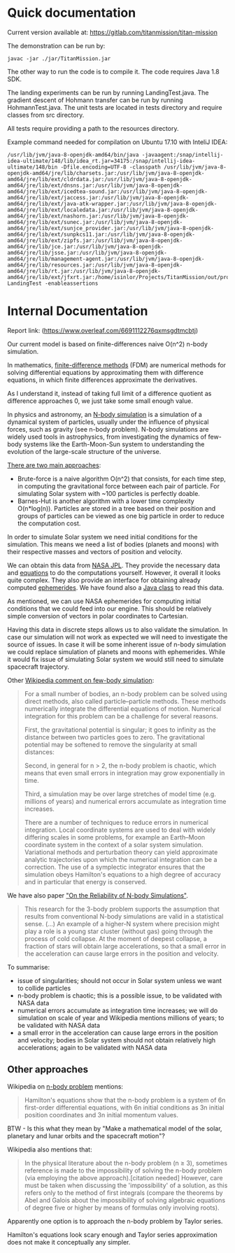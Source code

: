 # Quick documentation 

Current version available at: https://gitlab.com/titanmission/titan-mission

The demonstration can be run by:

```
javac -jar ./jar/TitanMission.jar
```

The other way to run the code is to compile it. The code requires Java 1.8 SDK.

The landing experiments can be run by running LandingTest.java.
The gradient descent of Hohmann transfer can be run by running HohmannTest.java.
The unit tests are located in tests directory and require classes from src directory.

All tests require providing a path to the resources directory.

Example command needed for compilation on Ubuntu 17.10 with InteliJ IDEA:

```
/usr/lib/jvm/java-8-openjdk-amd64/bin/java -javaagent:/snap/intellij-idea-ultimate/148/lib/idea_rt.jar=34175:/snap/intellij-idea-ultimate/148/bin -Dfile.encoding=UTF-8 -classpath /usr/lib/jvm/java-8-openjdk-amd64/jre/lib/charsets.jar:/usr/lib/jvm/java-8-openjdk-amd64/jre/lib/ext/cldrdata.jar:/usr/lib/jvm/java-8-openjdk-amd64/jre/lib/ext/dnsns.jar:/usr/lib/jvm/java-8-openjdk-amd64/jre/lib/ext/icedtea-sound.jar:/usr/lib/jvm/java-8-openjdk-amd64/jre/lib/ext/jaccess.jar:/usr/lib/jvm/java-8-openjdk-amd64/jre/lib/ext/java-atk-wrapper.jar:/usr/lib/jvm/java-8-openjdk-amd64/jre/lib/ext/localedata.jar:/usr/lib/jvm/java-8-openjdk-amd64/jre/lib/ext/nashorn.jar:/usr/lib/jvm/java-8-openjdk-amd64/jre/lib/ext/sunec.jar:/usr/lib/jvm/java-8-openjdk-amd64/jre/lib/ext/sunjce_provider.jar:/usr/lib/jvm/java-8-openjdk-amd64/jre/lib/ext/sunpkcs11.jar:/usr/lib/jvm/java-8-openjdk-amd64/jre/lib/ext/zipfs.jar:/usr/lib/jvm/java-8-openjdk-amd64/jre/lib/jce.jar:/usr/lib/jvm/java-8-openjdk-amd64/jre/lib/jsse.jar:/usr/lib/jvm/java-8-openjdk-amd64/jre/lib/management-agent.jar:/usr/lib/jvm/java-8-openjdk-amd64/jre/lib/resources.jar:/usr/lib/jvm/java-8-openjdk-amd64/jre/lib/rt.jar:/usr/lib/jvm/java-8-openjdk-amd64/jre/lib/ext/jfxrt.jar:/home/isinlor/Projects/TitanMission/out/production/TitanMission LandingTest -enableassertions
```

# Internal Documentation
Report link: (https://www.overleaf.com/6691112276qxmsgdtmcbtj)

Our current model is based on finite-differences naive O(n^2) n-body simulation. 

In mathematics, [finite-difference methods](https://en.wikipedia.org/wiki/Finite_difference_method) (FDM) are numerical methods for solving differential equations by approximating them with difference equations, in which finite differences approximate the derivatives.

As I understand it, instead of taking full limit of a difference quotient as difference approaches 0, we just take some small enough value.

In physics and astronomy, an [N-body simulation](https://en.wikipedia.org/wiki/N-body_simulation) is a simulation of a dynamical system of particles, usually under the influence of physical forces, such as gravity (see n-body problem). N-body simulations are widely used tools in astrophysics, from investigating the dynamics of few-body systems like the Earth-Moon-Sun system to understanding the evolution of the large-scale structure of the universe.

[There are two main approaches](http://www-inf.telecom-sudparis.eu/COURS/CSC5001/new_site/Supports/Projet/NBody/sujet.php):

- Brute-force is a naive algorithm O(n^2) that consists, for each time step, in computing the gravitational force between each pair of particle. For simulating Solar system with ~100 particles is perfectly doable.
- Barnes-Hut is another algorithm with a lower time complexity O(n*log(n)). Particles are stored in a tree based on their position and groups of particles can be viewed as one big particle in order to reduce the computation cost.

In order to simulate Solar system we need initial conditions for the simulation. This means we need a list of bodies (planets and moons) with their respective masses and vectors of position and velocity.

We can obtain this data from [NASA JPL](https://ssd.jpl.nasa.gov/?ephemerides). They provide the necessary data and [equations](https://ssd.jpl.nasa.gov/txt/aprx_pos_planets.pdf) to do the computations yourself. However, it overall it looks quite complex. They also provide an interface for obtaining already computed [ephemerides](https://ssd.jpl.nasa.gov/horizons.cgi#results). We have found also a [Java class](https://github.com/jmrozanec/nasa-horizons-rest/blob/master/src/main/java/com/neo/horizon/HorizonCoordinateRetriever.java) to read this data.

As mentioned, we can use NASA ephemerides for computing initial conditions that we could feed into our engine. This should be relatively simple conversion of vectors in polar coordinates to Cartesian.

Having this data in discrete steps allows us to also validate the simulation. In case our simulation will not work as expected we will need to investigate the source of issues. In case it will be some inherent issue of n-body simulation we could replace simulation of planets and moons with ephemerides. While it would fix issue of simulating Solar system we would still need to simulate spacecraft trajectory.

Other [Wikipedia comment on few-body simulation](https://en.wikipedia.org/wiki/N-body_problem):

> For a small number of bodies, an n-body problem can be solved using direct methods, also called particle–particle methods. These methods numerically integrate the differential equations of motion. Numerical integration for this problem can be a challenge for several reasons. 
>
> First, the gravitational potential is singular; it goes to infinity as the distance between two particles goes to zero. The gravitational potential may be softened to remove the singularity at small distances:
>
> Second, in general for n > 2, the n-body problem is chaotic, which means that even small errors in integration may grow exponentially in time. 
>
> Third, a simulation may be over large stretches of model time (e.g. millions of years) and numerical errors accumulate as integration time increases.
>
>There are a number of techniques to reduce errors in numerical integration. Local coordinate systems are used to deal with widely differing scales in some problems, for example an Earth–Moon coordinate system in the context of a solar system simulation. Variational methods and perturbation theory can yield approximate analytic trajectories upon which the numerical integration can be a correction. The use of a symplectic integrator ensures that the simulation obeys Hamilton's equations to a high degree of accuracy and in particular that energy is conserved.  

We have also paper ["On the Reliability of N-body Simulations"](https://arxiv.org/pdf/1411.6671.pdf).
> This research for the 3-body problem supports the assumption that results from conventional N-body simulations are valid in a statistical sense. (...) An example of a higher-N system where precision might play a role is  a  young  star  cluster  (without  gas)  going  through the  process  of  cold  collapse.  At  the  moment  of deepest  collapse,  a  fraction  of  stars  will  obtain  large accelerations, so that a small error in the acceleration can cause large errors in the position and velocity.

To summarise:

- issue of singularities; should not occur in Solar system unless we want to collide particles
- n-body problem is chaotic; this is a possible issue, to be validated with NASA data
- numerical errors accumulate as integration time increases; we will do simulation on scale of year and Wikipedia mentions millions of years; to be validated with NASA data
- a small error in the acceleration can cause large errors in the position and velocity; bodies in Solar system should not obtain relatively high accelerations; again  to be validated with NASA data

## Other approaches

Wikipedia on [n-body problem](https://en.wikipedia.org/wiki/N-body_problem) mentions:

> Hamilton's equations show that the n-body problem is a system of 6n first-order differential equations, with 6n initial conditions as 3n initial position coordinates and 3n initial momentum values. 

BTW - Is this what they mean by "Make a mathematical model of the solar, planetary and lunar orbits and the spacecraft motion"?

Wikipedia also mentions that:

> In the physical literature about the n-body problem (n ≥ 3), sometimes reference is made to the impossibility of solving the n-body problem (via employing the above approach).[citation needed] However, care must be taken when discussing the 'impossibility' of a solution, as this refers only to the method of first integrals (compare the theorems by Abel and Galois about the impossibility of solving algebraic equations of degree five or higher by means of formulas only involving roots). 

Apparently one option is to approach the n-body problem by Taylor series.

Hamilton's equations look scary enough and Taylor series approximation does not make it conceptually any simpler.

